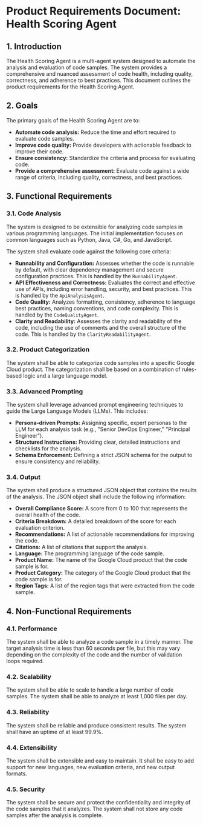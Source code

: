 # Product Requirements Document: Health Scoring Agent

## 1. Introduction

The Health Scoring Agent is a multi-agent system designed to automate the analysis and evaluation of code samples. The system provides a comprehensive and nuanced assessment of code health, including quality, correctness, and adherence to best practices. This document outlines the product requirements for the Health Scoring Agent.

## 2. Goals

The primary goals of the Health Scoring Agent are to:

- **Automate code analysis:** Reduce the time and effort required to evaluate code samples.
- **Improve code quality:** Provide developers with actionable feedback to improve their code.
- **Ensure consistency:** Standardize the criteria and process for evaluating code.
- **Provide a comprehensive assessment:** Evaluate code against a wide range of criteria, including quality, correctness, and best practices.

## 3. Functional Requirements

### 3.1. Code Analysis

The system is designed to be extensible for analyzing code samples in various programming languages. The initial implementation focuses on common languages such as Python, Java, C#, Go, and JavaScript.

The system shall evaluate code against the following core criteria:

- **Runnability and Configuration:** Assesses whether the code is runnable by default, with clear dependency management and secure configuration practices. This is handled by the `RunnabilityAgent`.
- **API Effectiveness and Correctness:** Evaluates the correct and effective use of APIs, including error handling, security, and best practices. This is handled by the `ApiAnalysisAgent`.
- **Code Quality:** Analyzes formatting, consistency, adherence to language best practices, naming conventions, and code complexity. This is handled by the `CodeQualityAgent`.
- **Clarity and Readability:** Assesses the clarity and readability of the code, including the use of comments and the overall structure of the code. This is handled by the `ClarityReadabilityAgent`.

### 3.2. Product Categorization

The system shall be able to categorize code samples into a specific Google Cloud product. The categorization shall be based on a combination of rules-based logic and a large language model.

### 3.3. Advanced Prompting

The system shall leverage advanced prompt engineering techniques to guide the Large Language Models (LLMs). This includes:

- **Persona-driven Prompts:** Assigning specific, expert personas to the LLM for each analysis task (e.g., "Senior DevOps Engineer," "Principal Engineer").
- **Structured Instructions:** Providing clear, detailed instructions and checklists for the analysis.
- **Schema Enforcement:** Defining a strict JSON schema for the output to ensure consistency and reliability.

### 3.4. Output

The system shall produce a structured JSON object that contains the results of the analysis. The JSON object shall include the following information:

- **Overall Compliance Score:** A score from 0 to 100 that represents the overall health of the code.
- **Criteria Breakdown:** A detailed breakdown of the score for each evaluation criterion.
- **Recommendations:** A list of actionable recommendations for improving the code.
- **Citations:** A list of citations that support the analysis.
- **Language:** The programming language of the code sample.
- **Product Name:** The name of the Google Cloud product that the code sample is for.
- **Product Category:** The category of the Google Cloud product that the code sample is for.
- **Region Tags:** A list of the region tags that were extracted from the code sample.

## 4. Non-Functional Requirements

### 4.1. Performance

The system shall be able to analyze a code sample in a timely manner. The target analysis time is less than 60 seconds per file, but this may vary depending on the complexity of the code and the number of validation loops required.

### 4.2. Scalability

The system shall be able to scale to handle a large number of code samples. The system shall be able to analyze at least 1,000 files per day.

### 4.3. Reliability

The system shall be reliable and produce consistent results. The system shall have an uptime of at least 99.9%.

### 4.4. Extensibility

The system shall be extensible and easy to maintain. It shall be easy to add support for new languages, new evaluation criteria, and new output formats.

### 4.5. Security

The system shall be secure and protect the confidentiality and integrity of the code samples that it analyzes. The system shall not store any code samples after the analysis is complete.
